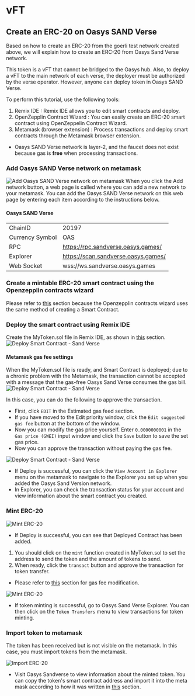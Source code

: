 # vFT

## Create an ERC-20 on Oasys SAND Verse
Based on how to create an ERC-20 from the goerli test network created above, we will explain how to create an ERC-20 from Oasys Sand Verse network.

This token is a vFT that cannot be bridged to the Oasys hub.
Also, to deploy a vFT to the main network of each verse, the deployer must be authorized by the verse operator.
However, anyone can deploy token in Oasys SAND Verse.

To perform this tutorial, use the following tools:
1. Remix IDE : Remix IDE allows you to edit smart contracts and deploy.
2. OpenZepplin Contract Wizard : You can easily create an ERC-20 smart contract using OpenZeppelin Contract Wizard.
3. Metamask (browser extension) : Process transactions and deploy smart contracts through the Metamask browser extension.
* Oasys SAND Verse network is layer-2, and the faucet does not exist because gas is **free** when processing transactions.

### Add Oasys SAND Verse network on metamask
![Add Oasys SAND Verse network on metamask](/img/docs/techdocs/smart-contract/add-network-1.png)
When you click the Add network button, a web page is called where you can add a new network to your metamask. You can add the Oasys SAND Verse network on this web page by entering each item according to the instructions below.

#### Oasys SAND Verse
|                 |                                            |
|-----------------|--------------------------------------------|
| ChainID         | 20197                                      |
| Currency Symbol | OAS                                        |
| RPC             | https://rpc.sandverse.oasys.games/         |
| Explorer        | https://scan.sandverse.oasys.games/    |
| Web Socket      | wss://ws.sandverse.oasys.games             |

### Create a mintable ERC-20 smart contract using the Openzepplin contracts wizard
Please refer to [this](#create-a-mintable-erc-20-smart-contract-using-the-openzepplin-contracts-wizard) section because the Openzepplin contracts wizard uses the same method of creating a Smart Contract.

### Deploy the smart contract using Remix IDE
Create the MyToken.sol file in Remix IDE, as shown in [this](#deploy-the-smart-contract-using-remix-ide) section.
![Deploy Smart Contract - Sand Verse](/img/docs/techdocs/smart-contract/deploy-contract-sandverse-1.png)


#### Metamask gas fee settings
When the MyToken.sol file is ready, and Smart Contract is deployed; due to a chronic problem with the Metamask, the transaction cannot be accepted with a message that the gas-free Oasys Sand Verse consumes the gas bill.
![Deploy Smart Contract - Sand Verse](/img/docs/techdocs/smart-contract/deploy-contract-sandverse-2.png)

In this case, you can do the following to approve the transaction.
- First, click `EDIT` in the Estimated gas feed section.
- If you have moved to the Edit priority window, click the `Edit suggested gas fee` button at the bottom of the window.
- Now you can modify the gas price yourself. Enter `0.0000000001` in the `Gas price (GWEI)` input window and click the `Save` button to save the set gas price.
- Now you can approve the transaction without paying the gas fee.

![Deploy Smart Contract - Sand Verse](/img/docs/techdocs/smart-contract/deploy-contract-sandverse-3.png)
- If Deploy is successful, you can click the `View Account in Explorer` menu on the metamask to navigate to the Explorer you set up when you added the Oasys Sand Version network.
- In Explorer, you can check the transaction status for your account and view information about the smart contract you created.

### Mint ERC-20
![Mint ERC-20](/img/docs/techdocs/smart-contract/mint-erc20-token-sandverse-1.png)
- If Deploy is successful, you can see that Deployed Contract has been added.

1. You should click on the `mint` function created in MyToken.sol to set the address to send the token and the amount of tokens to send.
2. When ready, click the `transact` button and approve the transaction for token transfer.

* Please refer to [this](#metamask-gas-fee-settings) section for gas fee modification.

![Mint ERC-20](/img/docs/techdocs/smart-contract/mint-erc20-token-sandverse-2.png)
- If token minting is successful, go to Oasys Sand Verse Explorer. You can then click on the `Token Transfers` menu to view transactions for token minting.

### Import token to metamask
The token has been received but is not visible on the metamask. In this case, you must import tokens from the metamask.

![Import ERC-20](/img/docs/techdocs/smart-contract/import-token-sandverse-1.png)
- Visit Oasys Sandverse to view information about the minted token. You can copy the token's smart contract address and import it into the meta mask according to how it was written in [this](#import-token-to-metamask) section.